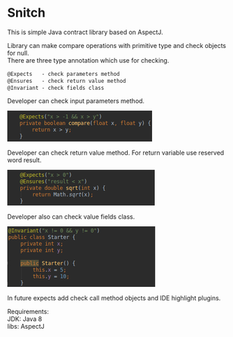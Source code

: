 # Snitch

This is simple Java contract library based on AspectJ.

Library can make compare operations with primitive type and 
check objects for null.<br/>
There are three type annotation which use for checking.

    @Expects   - check parameters method
    @Ensures   - check return value method
    @Invariant - check fields class


Developer can check input parameters method.

![alt text](https://raw.githubusercontent.com/klappdev/snitch/master/res/Expects.png)

Developer can check return value method. For return variable use reserved word result.

![alt text](https://raw.githubusercontent.com/klappdev/snitch/master/res/Ensures.png)

Developer also can check value fields class.

![alt text](https://raw.githubusercontent.com/klappdev/snitch/master/res/Invariant.png)

In future expects add check call method objects and IDE highlight plugins.

Requirements:<br/>
JDK: Java 8 <br/>
libs: AspectJ
